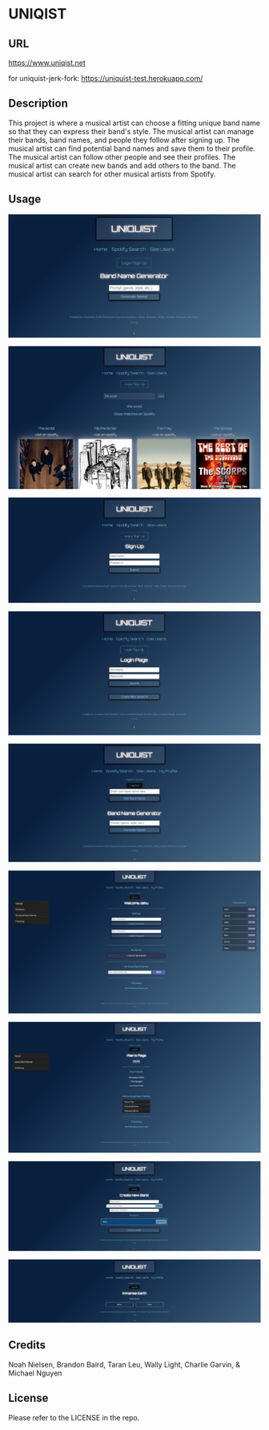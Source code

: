 # UNIQIST

## URL

https://www.uniqist.net

for uniquist-jerk-fork:  https://uniquist-test.herokuapp.com/

## Description

This project is where a musical artist can choose a fitting unique band name so that they can express their band's style. The musical artist can manage their bands, band names, and people they follow after signing up. The musical artist can find potential band names and save them to their profile. The musical artist can follow other people and see their profiles. The musical artist can create new bands and add others to the band. The musical artist can search for other musical artists from Spotify.


## Usage

![Uniquist-Home](assets/demo/uniquist-home.JPG)

![Uniquist-Spotify-Search](assets/demo/uniquist-spotify-search.JPG)

![Uniquist-Signup](assets/demo/uniquist-signup.JPG)

![Uniquist-Login](assets/demo/uniquist-login.JPG)

![Uniquist-Home-Login](assets/demo/uniquist-home-login.JPG)

![Uniquist-Profile](assets/demo/uniquist-profile.JPG)

![Uniquist-Another-User-Profile](assets/demo/uniquist-another-user-profile.JPG)

![Uniquist-Create-Band](assets/demo/uniquist-create-band.JPG)

![Uniquist-Bands](assets/demo/uniquist-bands.JPG)

## Credits

Noah Nielsen, Brandon Baird, Taran Leu, Wally Light, Charlie Garvin, & Michael Nguyen

## License

Please refer to the LICENSE in the repo.

